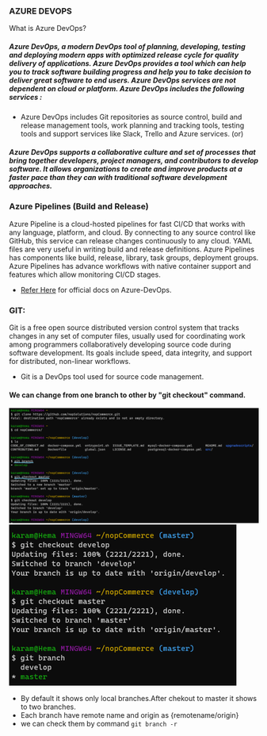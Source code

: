 ### AZURE DEVOPS
What is Azure DevOps?
##### Azure DevOps, a modern DevOps tool of planning, developing, testing and deploying modern apps with optimized release cycle for quality delivery of applications. Azure DevOps provides a tool which can help you to track software building progress and help you to take decision to deliver great software to end users. Azure DevOps services are not dependent on cloud or platform. Azure DevOps includes the following services :

* Azure DevOps includes Git repositories as source control, build and release management tools, work planning and tracking tools, testing tools and support services like Slack, Trello and Azure services.
(or)
##### Azure DevOps supports a collaborative culture and set of processes that bring together developers, project managers, and contributors to develop software. It allows organizations to create and improve products at a faster pace than they can with traditional software development approaches.
### Azure Pipelines (Build and Release)
Azure Pipeline is a cloud-hosted pipelines for fast CI/CD that works with any language, platform, and cloud. By connecting to any source control like GitHub, this service can release changes continuously to any cloud. YAML files are very useful in writing build and release definitions. Azure Pipelines has components like build, release, library, task groups, deployment groups. Azure Pipelines has advance workflows with native container support and features which allow monitoring CI/CD stages.
* [Refer Here](https://www.dotnettricks.com/learn/devops/introduction-to-azure-devops) for official docs on Azure-DevOps.

### GIT: 
Git is a free open source distributed version control system that tracks changes in any set of computer files, usually used for coordinating work among programmers collaboratively developing source code during software development. Its goals include speed, data integrity, and support for distributed, non-linear workflows.
* Git is a DevOps tool used for source code management.

#### We can change from one branch to other by "git checkout" command.
![preview](./Images/az1.png)
![preview](./Images/az2.png)
* By default it shows only local branches.After chekout to master it shows to two branches.
* Each branch have remote name and origin as {remotename/origin}
* we can check them by command `git branch -r`

